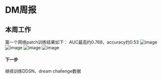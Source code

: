 # DM周报
## 本周工作
第一个网络patch训练结果如下：
AUC最高约0.768，accuracy约0.53
![image](https://github.com/zhuoxin10/DataScience/blob/c9ef44c7e98654da40d2257ab92d2377deea5f08/Mammography_RZX/source/images/20180607/ROC-1250.png?raw=true)
![image](https://github.com/zhuoxin10/DataScience/blob/c9ef44c7e98654da40d2257ab92d2377deea5f08/Mammography_RZX/source/images/20180607/auc.PNG?raw=true)
![image](https://github.com/zhuoxin10/DataScience/blob/c9ef44c7e98654da40d2257ab92d2377deea5f08/Mammography_RZX/source/images/20180607/acc.PNG?raw=true)
![image](https://github.com/zhuoxin10/DataScience/blob/c9ef44c7e98654da40d2257ab92d2377deea5f08/Mammography_RZX/source/images/20180607/loss.PNG?raw=true)
#### 下一步
继续训练DDSN、dream challenge数据
